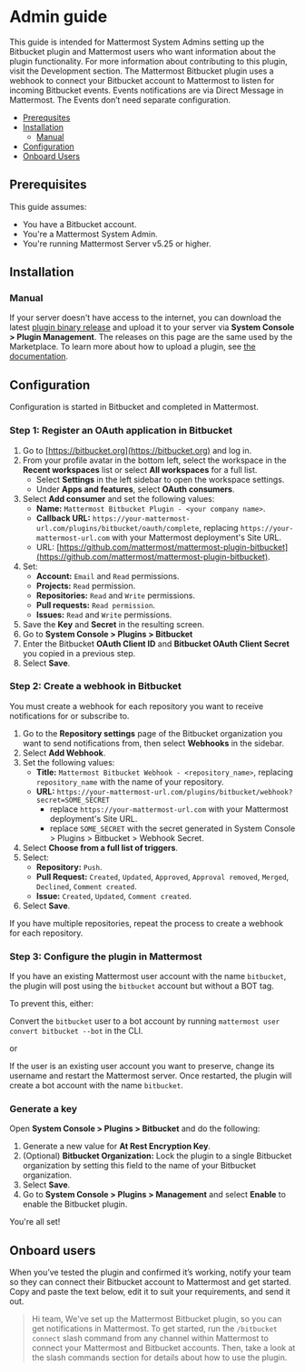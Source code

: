 # Admin guide

This guide is intended for Mattermost System Admins setting up the Bitbucket plugin and Mattermost users who want information about the plugin functionality. For more information about contributing to this plugin, visit the Development section. The Mattermost Bitbucket plugin uses a webhook to connect your Bitbucket account to Mattermost to listen for incoming Bitbucket events. Events notifications are via Direct Message in Mattermost. The Events don’t need separate configuration.

- [Prerequsites](#prerequisites)
- [Installation](#installation)
  - [Manual](#manual)
- [Configuration](#configuration)
- [Onboard Users](#onboard-users)

## Prerequisites

This guide assumes:

- You have a Bitbucket account.
- You're a Mattermost System Admin.
- You're running Mattermost Server v5.25 or higher.

## Installation

### Manual

If your server doesn't have access to the internet, you can download the latest [plugin binary release](https://github.com/mattermost/mattermost-plugin-bitbucket/releases) and upload it to your server via **System Console > Plugin Management**. The releases on this page are the same used by the Marketplace. To learn more about how to upload a plugin, see [the documentation](https://developers.mattermost.com/integrate/plugins/using-and-managing-plugins/).

## Configuration

Configuration is started in Bitbucket and completed in Mattermost.

### Step 1: Register an OAuth application in Bitbucket

1. Go to [https://bitbucket.org](https://bitbucket.org) and log in.
2. From your profile avatar in the bottom left, select the workspace in the **Recent workspaces** list or select **All workspaces** for a full list.
   - Select **Settings** in the left sidebar to open the workspace settings.
   - Under **Apps and features**, select **OAuth consumers**.
3. Select **Add consumer** and set the following values:
   - **Name:** `Mattermost Bitbucket Plugin - <your company name>`.
   - **Callback URL:** `https://your-mattermost-url.com/plugins/bitbucket/oauth/complete`, replacing `https://your-mattermost-url.com` with your Mattermost deployment's Site URL.
   - URL: [https://github.com/mattermost/mattermost-plugin-bitbucket](https://github.com/mattermost/mattermost-plugin-bitbucket).
4. Set:
   - **Account:** `Email` and `Read` permissions.
   - **Projects:** `Read` permission.
   - **Repositories:** `Read` and `Write` permissions.
   - **Pull requests:** `Read permission`.
   - **Issues:** `Read` and `Write` permissions.
5. Save the **Key** and **Secret** in the resulting screen.
6. Go to **System Console > Plugins > Bitbucket**
7. Enter the Bitbucket **OAuth Client ID** and **Bitbucket OAuth Client Secret** you copied in a previous step.
8. Select **Save**.

### Step 2: Create a webhook in Bitbucket

You must create a webhook for each repository you want to receive notifications for or subscribe to.

1. Go to the **Repository settings** page of the Bitbucket organization you want to send notifications from, then select **Webhooks** in the sidebar.
2. Select **Add Webhook**.
3. Set the following values:
   - **Title:** `Mattermost Bitbucket Webhook - <repository_name>`, replacing `repository_name` with the name of your repository.
   - **URL:** `https://your-mattermost-url.com/plugins/bitbucket/webhook?secret=SOME_SECRET`
     - replace `https://your-mattermost-url.com` with your Mattermost deployment's Site URL.
     - replace `SOME_SECRET` with the secret generated in System Console > Plugins > Bitbucket > Webhook Secret.
4. Select **Choose from a full list of triggers**.
5. Select:
   - **Repository:** `Push`.
   - **Pull Request:** `Created`, `Updated`, `Approved`, `Approval removed`, `Merged`, `Declined`, `Comment created`.
   - **Issue:** `Created`, `Updated`, `Comment created`.
6. Select **Save**.

If you have multiple repositories, repeat the process to create a webhook for each repository.

### Step 3: Configure the plugin in Mattermost

If you have an existing Mattermost user account with the name `bitbucket`, the plugin will post using the `bitbucket` account but without a BOT tag.

To prevent this, either:

Convert the `bitbucket` user to a bot account by running `mattermost user convert bitbucket --bot` in the CLI.

or

If the user is an existing user account you want to preserve, change its username and restart the Mattermost server. Once restarted, the plugin will create a bot account with the name `bitbucket`.

### Generate a key

Open **System Console > Plugins > Bitbucket** and do the following:

1. Generate a new value for **At Rest Encryption Key**.
2. \(Optional\) **Bitbucket Organization:** Lock the plugin to a single Bitbucket organization by setting this field to the name of your Bitbucket organization.
3. Select **Save**.
4. Go to **System Console > Plugins > Management** and select **Enable** to enable the Bitbucket plugin.

You're all set!

## Onboard users

When you’ve tested the plugin and confirmed it’s working, notify your team so they can connect their Bitbucket account to Mattermost and get started. Copy and paste the text below, edit it to suit your requirements, and send it out.

> Hi team, We've set up the Mattermost Bitbucket plugin, so you can get notifications in Mattermost. To get started, run the `/bitbucket connect` slash command from any channel within Mattermost to connect your Mattermost and Bitbucket accounts. Then, take a look at the slash commands section for details about how to use the plugin.
